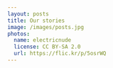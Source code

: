 ```yaml
---
layout: posts
title: Our stories
image: /images/posts.jpg
photos:
  name: electricnude
  license: CC BY-SA 2.0
  url: https://flic.kr/p/5osrWQ
---
```


